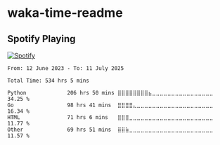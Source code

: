 # waka-time-readme


## Spotify Playing

[![Spotify](https://spotify-playing-now-imsrikant.vercel.app/api/spotify)](https://open.spotify.com/user/zbbwgd5b5xqg388spshqfy1er)


<!--START_SECTION:waka-->

```all_time
From: 12 June 2023 - To: 11 July 2025

Total Time: 534 hrs 5 mins

Python             206 hrs 50 mins ⣿⣿⣿⣿⣿⣿⣿⣿⣦⣀⣀⣀⣀⣀⣀⣀⣀⣀⣀⣀⣀⣀⣀⣀⣀   34.25 %
Go                 98 hrs 41 mins  ⣿⣿⣿⣿⣄⣀⣀⣀⣀⣀⣀⣀⣀⣀⣀⣀⣀⣀⣀⣀⣀⣀⣀⣀⣀   16.34 %
HTML               71 hrs 6 mins   ⣿⣿⣿⣀⣀⣀⣀⣀⣀⣀⣀⣀⣀⣀⣀⣀⣀⣀⣀⣀⣀⣀⣀⣀⣀   11.77 %
Other              69 hrs 51 mins  ⣿⣿⣷⣀⣀⣀⣀⣀⣀⣀⣀⣀⣀⣀⣀⣀⣀⣀⣀⣀⣀⣀⣀⣀⣀   11.57 %
```

<!--END_SECTION:waka-->
